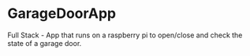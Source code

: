 # GarageDoorApp
Full Stack - App that runs on a raspberry pi to open/close and check the state of a garage door. 

